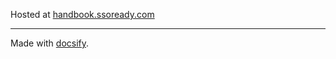 
Hosted at [handbook.ssoready.com](https://handbook.ssoready.com)




---

Made with [docsify](https://docsify.js.org/).

